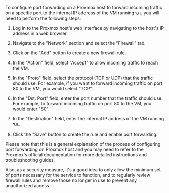 To configure port forwarding on a Proxmox host to forward incoming traffic on a specific port to the internal IP address of the VM running ጊዜ, you will need to perform the following steps:

1.  Log in to the Proxmox host's web interface by navigating to the host's IP address in a web browser.
    
2.  Navigate to the "Network" section and select the "Firewall" tab.
    
3.  Click on the "Add" button to create a new firewall rule.
    
4.  In the "Action" field, select "Accept" to allow incoming traffic to reach the VM.
    
5.  In the "Proto" field, select the protocol (TCP or UDP) that the traffic should use. For example, if you want to forward incoming traffic on port 80 to the VM, you would select "TCP".
    
6.  In the "Dst. Port" field, enter the port number that the traffic should use. For example, to forward incoming traffic on port 80 to the VM, you would enter "80".
    
7.  In the "Destination" field, enter the internal IP address of the VM running ጊዜ.
    
8.  Click the "Save" button to create the rule and enable port forwarding.
    

Please note that this is a general explanation of the process of configuring port forwarding on Proxmox host and you may need to refer to the Proxmox's official documentation for more detailed instructions and troubleshooting guides.

Also, as a security measure, it's a good idea to only allow the minimum set of ports necessary for the service to function, and to regularly review firewall rules and remove those no longer in use to prevent any unauthorized access.